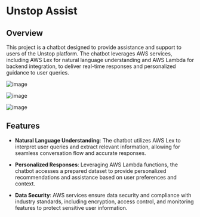 # Unstop Assist

## Overview

This project is a chatbot designed to provide assistance and support to users of the Unstop platform. The chatbot leverages AWS services, including AWS Lex for natural language understanding and AWS Lambda for backend integration, to deliver real-time responses and personalized guidance to user queries.

![image](https://github.com/Nabanita29/unstop_talent_park/assets/107246882/d1b5d991-9777-4999-905d-48669d73fe53)

![image](https://github.com/Nabanita29/unstop_talent_park/assets/107246882/215eff2b-26be-4f11-b5c9-9626b5e95ba7)

![image](https://github.com/Nabanita29/unstop_talent_park/assets/107246882/6c29cedc-1721-4cad-a238-f807f2387cbe)




## Features

- **Natural Language Understanding**: The chatbot utilizes AWS Lex to interpret user queries and extract relevant information, allowing for seamless conversation flow and accurate responses.
  
- **Personalized Responses**: Leveraging AWS Lambda functions, the chatbot accesses a prepared dataset to provide personalized recommendations and assistance based on user preferences and context.

- **Data Security**: AWS services ensure data security and compliance with industry standards, including encryption, access control, and monitoring features to protect sensitive user information.


